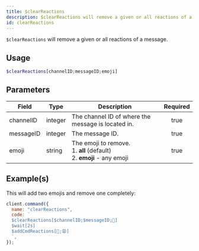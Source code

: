 ```yaml
---
title: $clearReactions
description: $clearReactions will remove a given or all reactions of a message.
id: clearReactions
---
```


`$clearReactions` will remove a given or all reactions of a message.

## Usage

```php
$clearReactions[channelID;messageID;emoji]
```

## Parameters

| Field     | Type    | Description                                                                      | Required |
| --------- | ------- | -------------------------------------------------------------------------------- | :------: |
| channelID | integer | The channel ID of where the message is located in.                               |   true   |
| messageID | integer | The message ID.                                                                  |   true   |
| emoji     | string  | The emoji to remove. <br /> 1. **all** (default) <br /> 2. **emoji** - any emoji |   true   |

## Example(s)

This will add two emojis and remove one completely:

```javascript
client.command({
  name: "clearReactions",
  code: `
  $clearReactions[$channelID;$messageID;🥱]
  $wait[2s]
  $addCmdReactions[🥱;😩]
  `,
});
```
